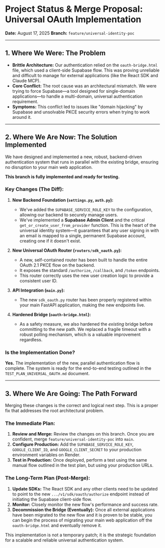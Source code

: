# Project Status & Merge Proposal: Universal OAuth Implementation

**Date:** August 17, 2025
**Branch:** `feature/universal-identity-poc`

---

## 1. Where We Were: The Problem

-   **Brittle Architecture:** Our authentication relied on the `oauth-bridge.html` file, which used a client-side Supabase flow. This was proving unreliable and difficult to manage for external applications (like the React SDK and Claude MCP).
-   **Core Conflict:** The root cause was an architectural mismatch. We were trying to force Supabase—a tool designed for single-domain applications—to handle a multi-domain, universal authentication requirement.
-   **Symptoms:** This conflict led to issues like "domain hijacking" by Supabase and unsolvable PKCE security errors when trying to work around it.

---

## 2. Where We Are Now: The Solution Implemented

We have designed and implemented a new, robust, backend-driven authentication system that runs in parallel with the existing bridge, ensuring no disruption to your main web application.

**This branch is fully implemented and ready for testing.**

### Key Changes (The Diff):

1.  **New Backend Foundation (`settings.py`, `auth.py`):**
    -   We've added the `SUPABASE_SERVICE_ROLE_KEY` to the configuration, allowing our backend to securely manage users.
    -   We've implemented a **Supabase Admin Client** and the critical `get_or_create_user_from_provider` function. This is the heart of the universal identity system—it guarantees that any user signing in with an email is mapped to a single, permanent Supabase account, creating one if it doesn't exist.

2.  **New Universal OAuth Router (`routers/sdk_oauth.py`):**
    -   A new, self-contained router has been built to handle the entire OAuth 2.1 PKCE flow on the backend.
    -   It exposes the standard `/authorize`, `/callback`, and `/token` endpoints.
    -   This router correctly uses the new user creation logic to provide a consistent user ID.

3.  **API Integration (`main.py`):**
    -   The new `sdk_oauth.py` router has been properly registered within your main FastAPI application, making the new endpoints live.

4.  **Hardened Bridge (`oauth-bridge.html`):**
    -   As a safety measure, we also hardened the *existing* bridge before committing to the new path. We replaced a fragile timeout with a robust polling mechanism, which is a valuable improvement regardless.

### Is the Implementation Done?

**Yes.** The implementation of the new, parallel authentication flow is complete. The system is ready for the end-to-end testing outlined in the `TEST_PLAN_UNIVERSAL_OAUTH.md` document.

---

## 3. Where We Are Going: The Path Forward

Merging these changes is the correct and logical next step. This is a proper fix that addresses the root architectural problem.

### The Immediate Plan:

1.  **Review and Merge:** Review the changes on this branch. Once you are confident, merge `feature/universal-identity-poc` into `main`.
2.  **Configure Production:** Add the `SUPABASE_SERVICE_ROLE_KEY`, `GOOGLE_CLIENT_ID`, and `GOOGLE_CLIENT_SECRET` to your production environment variables on Render.
3.  **Test in Production:** Once deployed, perform a test using the same manual flow outlined in the test plan, but using your production URLs.

### The Long-Term Plan (Post-Merge):

1.  **Update SDKs:** The React SDK and any other clients need to be updated to point to the new `.../v1/sdk/oauth/authorize` endpoint instead of initiating the Supabase client-side flow.
2.  **Monitor:** Closely monitor the new flow's performance and success rate.
3.  **Decommission the Bridge (Eventually):** Once all external applications have been migrated to the new flow and it is proven to be stable, you can begin the process of migrating your main web application off the `oauth-bridge.html` and eventually remove it.

This implementation is not a temporary patch; it is the strategic foundation for a scalable and reliable universal authentication system.
